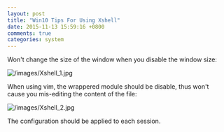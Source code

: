 ```yaml
---
layout: post
title: "Win10 Tips For Using Xshell"
date: 2015-11-13 15:59:16 +0800
comments: true
categories: system
---
```

Won't change the size of the window when you disable the window size:   

![/images/Xshell_1.jpg](/images/Xshell_1.jpg)    

When using vim, the wrappered module should be disable, thus won't cause you
mis-editing the content of the file:    

![/images/Xshell_2.jpg](/images/Xshell_2.jpg)   

The configuration should be applied to each session.    
